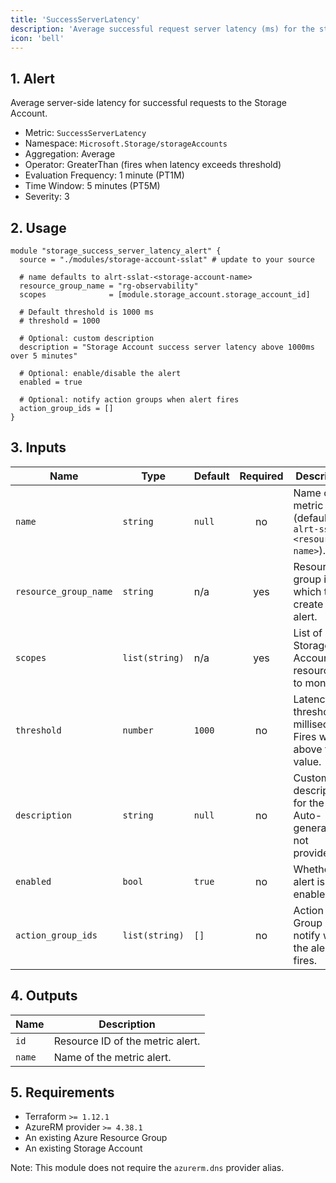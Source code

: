 ```yaml
---
title: 'SuccessServerLatency'
description: 'Average successful request server latency (ms) for the storage account'
icon: 'bell'
---
```


## 1. Alert
Average server-side latency for successful requests to the Storage Account.

- Metric: `SuccessServerLatency`
- Namespace: `Microsoft.Storage/storageAccounts`
- Aggregation: Average
- Operator: GreaterThan (fires when latency exceeds threshold)
- Evaluation Frequency: 1 minute (PT1M)
- Time Window: 5 minutes (PT5M)
- Severity: 3

## 2. Usage
```hcl main.tf
module "storage_success_server_latency_alert" {
  source = "./modules/storage-account-sslat" # update to your source

  # name defaults to alrt-sslat-<storage-account-name>
  resource_group_name = "rg-observability"
  scopes              = [module.storage_account.storage_account_id]

  # Default threshold is 1000 ms
  # threshold = 1000

  # Optional: custom description
  description = "Storage Account success server latency above 1000ms over 5 minutes"

  # Optional: enable/disable the alert
  enabled = true

  # Optional: notify action groups when alert fires
  action_group_ids = []
}
```

## 3. Inputs
| Name | Type | Default | Required | Description |
|------|------|---------|:--------:|-------------|
| `name` | `string` | `null` | no | Name of the metric alert (defaults to `alrt-sslat-<resource-name>`). |
| `resource_group_name` | `string` | n/a | yes | Resource group in which to create the alert. |
| `scopes` | `list(string)` | n/a | yes | List of Storage Account resource IDs to monitor. |
| `threshold` | `number` | `1000` | no | Latency threshold in milliseconds. Fires when above this value. |
| `description` | `string` | `null` | no | Custom description for the alert. Auto-generated if not provided. |
| `enabled` | `bool` | `true` | no | Whether the alert is enabled. |
| `action_group_ids` | `list(string)` | `[]` | no | Action Group IDs to notify when the alert fires. |

## 4. Outputs
| Name | Description |
|------|-------------|
| `id` | Resource ID of the metric alert. |
| `name` | Name of the metric alert. |

## 5. Requirements
- Terraform `>= 1.12.1`
- AzureRM provider `>= 4.38.1`
- An existing Azure Resource Group
- An existing Storage Account
  
Note: This module does not require the `azurerm.dns` provider alias.


